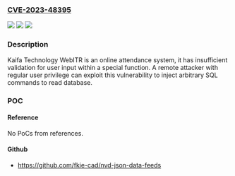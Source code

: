 ### [CVE-2023-48395](https://cve.mitre.org/cgi-bin/cvename.cgi?name=CVE-2023-48395)
![](https://img.shields.io/static/v1?label=Product&message=WebITR&color=blue)
![](https://img.shields.io/static/v1?label=Version&message=%3D%202_1_0_23%20&color=brighgreen)
![](https://img.shields.io/static/v1?label=Vulnerability&message=CWE-89%20Improper%20Neutralization%20of%20Special%20Elements%20used%20in%20an%20SQL%20Command%20('SQL%20Injection')&color=brighgreen)

### Description

Kaifa Technology WebITR is an online attendance system, it has insufficient validation for user input within a special function. A remote attacker with regular user privilege can exploit this vulnerability to inject arbitrary SQL commands to read database.

### POC

#### Reference
No PoCs from references.

#### Github
- https://github.com/fkie-cad/nvd-json-data-feeds

